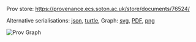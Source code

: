 
Prov store: https://provenance.ecs.soton.ac.uk/store/documents/76524/
	
Alternative serialisations: [json](https://provenance.ecs.soton.ac.uk/store/documents/76524.json), [turtle](https://provenance.ecs.soton.ac.uk/store/documents/76524.ttl), 
Graph: [svg](https://provenance.ecs.soton.ac.uk/store/documents/76524.svg), [PDF](https://provenance.ecs.soton.ac.uk/store/documents/76524.pdf), [png](https://provenance.ecs.soton.ac.uk/store/documents/76524.png)

![Prov Graph](https://provenance.ecs.soton.ac.uk/store/documents/76524.png)

		